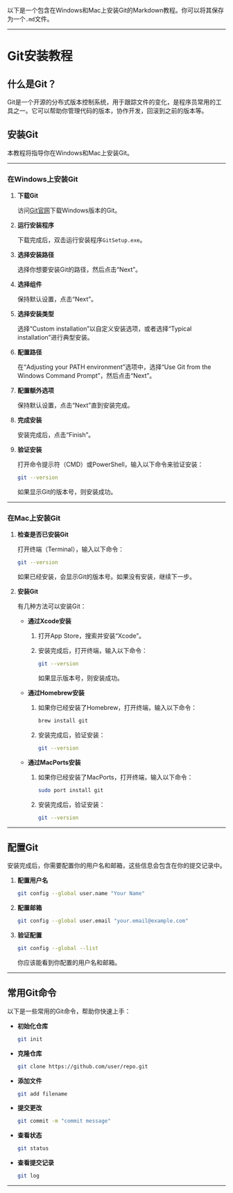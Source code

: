 以下是一个包含在Windows和Mac上安装Git的Markdown教程。你可以将其保存为一个`.md`文件。

---

# Git安装教程

## 什么是Git？

Git是一个开源的分布式版本控制系统，用于跟踪文件的变化，是程序员常用的工具之一。它可以帮助你管理代码的版本，协作开发，回滚到之前的版本等。

## 安装Git

本教程将指导你在Windows和Mac上安装Git。

---

### 在Windows上安装Git

1. **下载Git**

   访问[Git官网](https://git-scm.com/download/win)下载Windows版本的Git。

2. **运行安装程序**

   下载完成后，双击运行安装程序`GitSetup.exe`。

3. **选择安装路径**

   选择你想要安装Git的路径，然后点击“Next”。

4. **选择组件**

   保持默认设置，点击“Next”。

5. **选择安装类型**

   选择“Custom installation”以自定义安装选项，或者选择“Typical installation”进行典型安装。

6. **配置路径**

   在“Adjusting your PATH environment”选项中，选择“Use Git from the Windows Command Prompt”，然后点击“Next”。

7. **配置额外选项**

   保持默认设置，点击“Next”直到安装完成。

8. **完成安装**

   安装完成后，点击“Finish”。

9. **验证安装**

   打开命令提示符（CMD）或PowerShell，输入以下命令来验证安装：

   ```bash
   git --version
   ```

   如果显示Git的版本号，则安装成功。

---

### 在Mac上安装Git

1. **检查是否已安装Git**

   打开终端（Terminal），输入以下命令：

   ```bash
   git --version
   ```

   如果已经安装，会显示Git的版本号。如果没有安装，继续下一步。

2. **安装Git**

   有几种方法可以安装Git：

   - **通过Xcode安装**

     1. 打开App Store，搜索并安装“Xcode”。
     2. 安装完成后，打开终端，输入以下命令：

        ```bash
        git --version
        ```

        如果显示版本号，则安装成功。

   - **通过Homebrew安装**

     1. 如果你已经安装了Homebrew，打开终端，输入以下命令：

        ```bash
        brew install git
        ```

     2. 安装完成后，验证安装：

        ```bash
        git --version
        ```

   - **通过MacPorts安装**

     1. 如果你已经安装了MacPorts，打开终端，输入以下命令：

        ```bash
        sudo port install git
        ```

     2. 安装完成后，验证安装：

        ```bash
        git --version
        ```

---

## 配置Git

安装完成后，你需要配置你的用户名和邮箱，这些信息会包含在你的提交记录中。

1. **配置用户名**

   ```bash
   git config --global user.name "Your Name"
   ```

2. **配置邮箱**

   ```bash
   git config --global user.email "your.email@example.com"
   ```

3. **验证配置**

   ```bash
   git config --global --list
   ```

   你应该能看到你配置的用户名和邮箱。

---

## 常用Git命令

以下是一些常用的Git命令，帮助你快速上手：

- **初始化仓库**

  ```bash
  git init
  ```

- **克隆仓库**

  ```bash
  git clone https://github.com/user/repo.git
  ```

- **添加文件**

  ```bash
  git add filename
  ```

- **提交更改**

  ```bash
  git commit -m "commit message"
  ```

- **查看状态**

  ```bash
  git status
  ```

- **查看提交记录**

  ```bash
  git log
  ```

---
